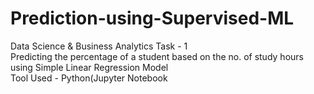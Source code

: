# Prediction-using-Supervised-ML
Data Science & Business Analytics Task - 1  
Predicting the percentage of a student based on the no. of study hours using Simple Linear Regression Model  
Tool Used - Python(Jupyter Notebook


